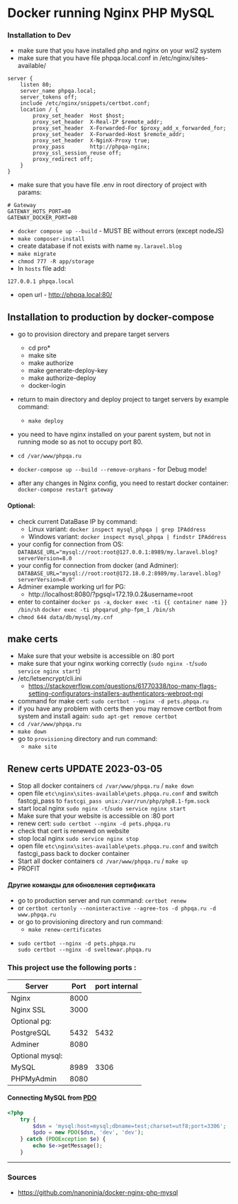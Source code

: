 # Docker running Nginx PHP MySQL

### Installation to Dev
- make sure that you have installed php and nginx on your wsl2 system
- make sure that you have file phpqa.local.conf in /etc/nginx/sites-available/
```
server {
    listen 80;
    server_name phpqa.local;
    server_tokens off;
    include /etc/nginx/snippets/certbot.conf;
    location / {
        proxy_set_header  Host $host;
        proxy_set_header  X-Real-IP $remote_addr;
        proxy_set_header  X-Forwarded-For $proxy_add_x_forwarded_for;
        proxy_set_header  X-Forwarded-Host $remote_addr;
        proxy_set_header  X-NginX-Proxy true;
        proxy_pass        http://phpqa-nginx;
        proxy_ssl_session_reuse off;
        proxy_redirect off;
    }
}
```
- make sure that you have file .env in root directory of project with params:

```
# Gateway
GATEWAY_HOTS_PORT=80
GATEWAY_DOCKER_PORT=80
```

- `docker compose up --build` - MUST BE without errors (except nodeJS)
- `make composer-install`
- create database if not exists with name `my.laravel.blog`
- `make migrate`
- `chmod 777 -R app/storage`
- In `hosts` file add:

```
127.0.0.1 phpqa.local
```

- open url - http://phpqa.local:80/

## Installation to production by docker-compose

- go to provision directory and prepare target servers
    - cd pro*
    - make site
    - make authorize
    - make generate-deploy-key
    - make authorize-deploy
    - docker-login
- return to main directory and deploy project to target servers by example command:
    - `make deploy`

- you need to have nginx installed on your parent system, but not in running mode so as not to occupy port 80.
- `cd /var/www/phpqa.ru`
- `docker-compose up --build --remove-orphans` - for Debug mode!
- after any changes in Nginx config, you need to restart docker container: `docker-compose restart gateway`

#### Optional:

- check current DataBase IP by command:
    - Linux variant: `docker inspect mysql_phpqa | grep IPAddress`
    - Windows variant: `docker inspect mysql_phpqa | findstr IPAddress`
- your config for connection from OS: `DATABASE_URL="mysql://root:root@127.0.0.1:8989/my.laravel.blog?serverVersion=8.0`
- your config for connection from docker (and
  Adminer): `DATABASE_URL="mysql://root:root@172.18.0.2:8989/my.laravel.blog?serverVersion=8.0"`
- Adminer example working url for PG:
    - http://localhost:8080/?pgsql=172.19.0.2&username=root
- enter to container `docker ps -a`,
  `docker exec -ti {{ container name }} /bin/sh`
  `docker exec -ti phpqarud_php-fpm_1 /bin/sh`
- `chmod 644 data/db/mysql/my.cnf`

## make certs

- Make sure that your website is accessible on :80 port
- make sure that your nginx working correctly (`sudo nginx -t`/`sudo service nginx start`)
- /etc/letsencrypt/cli.ini
  - https://stackoverflow.com/questions/61770338/too-many-flags-setting-configurators-installers-authenticators-webroot-ngi
- command for make cert: `sudo certbot --nginx -d pets.phpqa.ru`
- if you have any problem with certs then you may remove certbot from system and install again:
  `sudo apt-get remove certbot`
- `cd /var/www/phpqa.ru`
- `make down`
- go to `provisioning` directory and run command:
  - `make site`

## Renew certs UPDATE 2023-03-05

- Stop all docker containers `cd /var/www/phpqa.ru` / `make down`
- open file `etc\nginx\sites-available\pets.phpqa.ru.conf` and switch fastcgi_pass
  to `fastcgi_pass unix:/var/run/php/php8.1-fpm.sock`
- start local nginx `sudo nginx -t`/`sudo service nginx start`
- Make sure that your website is accessible on :80 port
- renew cert: `sudo certbot --nginx -d pets.phpqa.ru`
- check that cert is renewed on website
- stop local nginx `sudo service nginx stop`
- open file `etc\nginx\sites-available\pets.phpqa.ru.conf` and switch fastcgi_pass back to docker container
- Start all docker containers `cd /var/www/phpqa.ru` / `make up`
- PROFIT

#### Другие команды для обновления сертификата

- go to production server and run command: `certbot renew`
- or `certbot certonly --noninteractive --agree-tos -d phpqa.ru -d www.phpqa.ru`
- or go to provisioning directory and run command:
  - `make renew-certificates`
- ```
  sudo certbot --nginx -d pets.phpqa.ru
  sudo certbot --nginx -d sveltewar.phpqa.ru
  ```

### This project use the following ports :

| Server          | Port | port internal |
|-----------------|------|---------------|
| Nginx           | 8000 |               |
| Nginx SSL       | 3000 |               |
| Optional pg:    |      |               |
| PostgreSQL      | 5432 |   5432        |
| Adminer         | 8080 |               |
| Optional mysql: |      |               |
| MySQL           | 8989 |  3306         |
| PHPMyAdmin      | 8080 |               |

#### Connecting MySQL from [PDO](http://php.net/manual/en/book.pdo.php)

```php
<?php
    try {
        $dsn = 'mysql:host=mysql;dbname=test;charset=utf8;port=3306';
        $pdo = new PDO($dsn, 'dev', 'dev');
    } catch (PDOException $e) {
        echo $e->getMessage();
    }
```

___

### Sources

- https://github.com/nanoninja/docker-nginx-php-mysql
